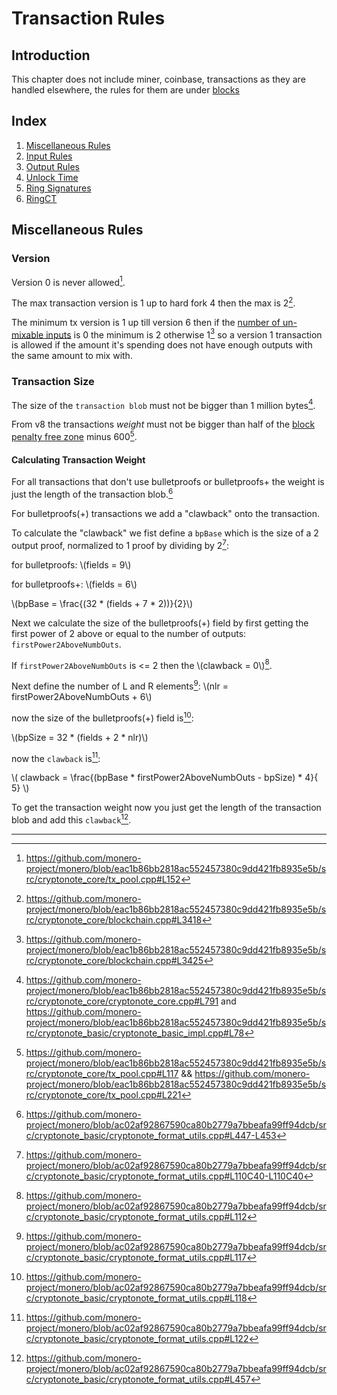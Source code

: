 # Transaction Rules

## Introduction

This chapter does not include miner, coinbase, transactions as they are handled elsewhere, the rules for them are under [blocks](blocks.md)

## Index

1. [Miscellaneous Rules](#miscellaneous-rules)
2. [Input Rules](./transactions/inputs.md)
3. [Output Rules](./transactions/outputs.md)
4. [Unlock Time](./transactions/unlock_time.md)
5. [Ring Signatures](./transactions/ring_signatures.md)
6. [RingCT](./transactions/ring_ct.md)

## Miscellaneous Rules

### Version

Version 0 is never allowed[^tx-v0].

The max transaction version is 1 up to hard fork 4 then the max is 2[^max-tx-version].

The minimum tx version is 1 up till version 6 then if the [number of un-mixable inputs](#minimum-decoys)
is 0 the minimum is 2 otherwise 1[^min-tx-version] so a version 1 transaction is allowed if the amount
it's spending does not have enough outputs with the same amount to mix with.

### Transaction Size

The size of the `transaction blob` must not be bigger than 1 million bytes[^tx-size-limit].

From v8 the transactions _weight_ must not be bigger than half of the [block penalty free zone](./blocks/weights.md#penalty-free-zone) minus 600[^tx-weight_limit].

#### Calculating Transaction Weight

For all transactions that don't use bulletproofs or bulletproofs+ the weight is just the length of the transaction blob.[^weight-pre-bp]

For bulletproofs(+) transactions we add a "clawback" onto the transaction.

To calculate the "clawback" we fist define a `bpBase` which is the size of a 2 output proof, normalized to 1 proof by dividing by 2[^bp-base]:

for bulletproofs: \\(fields = 9\\)

for bulletproofs+: \\(fields = 6\\)

\\(bpBase = \frac{(32 * (fields + 7 * 2))}{2}\\)

Next we calculate the size of the bulletproofs(+) field by first getting the first power of 2 above or equal to the number of outputs: `firstPower2AboveNumbOuts`.

If `firstPower2AboveNumbOuts` is <= 2 then the \\(clawback = 0\\)[^fp2-less-than-2].

Next define the number of L and R elements[^lr-elements]: \\(nlr = firstPower2AboveNumbOuts + 6\\)

now the size of the bulletproofs(+) field is[^bp+-size]:

\\(bpSize = 32 * (fields + 2 * nlr)\\)

now the `clawback` is[^clawback]:

\\( clawback = \frac{(bpBase * firstPower2AboveNumbOuts - bpSize) * 4}{ 5} \\)

To get the transaction weight now you just get the length of the transaction blob and add this `clawback`[^bp-tx-weight].

---

[^tx-v0]: <https://github.com/monero-project/monero/blob/eac1b86bb2818ac552457380c9dd421fb8935e5b/src/cryptonote_core/tx_pool.cpp#L152>

[^max-tx-version]: <https://github.com/monero-project/monero/blob/eac1b86bb2818ac552457380c9dd421fb8935e5b/src/cryptonote_core/blockchain.cpp#L3418>

[^min-tx-version]: <https://github.com/monero-project/monero/blob/eac1b86bb2818ac552457380c9dd421fb8935e5b/src/cryptonote_core/blockchain.cpp#L3425>

[^tx-size-limit]: <https://github.com/monero-project/monero/blob/eac1b86bb2818ac552457380c9dd421fb8935e5b/src/cryptonote_core/cryptonote_core.cpp#L791>
and <https://github.com/monero-project/monero/blob/eac1b86bb2818ac552457380c9dd421fb8935e5b/src/cryptonote_basic/cryptonote_basic_impl.cpp#L78>

[^tx-weight_limit]: <https://github.com/monero-project/monero/blob/eac1b86bb2818ac552457380c9dd421fb8935e5b/src/cryptonote_core/tx_pool.cpp#L117> && <https://github.com/monero-project/monero/blob/eac1b86bb2818ac552457380c9dd421fb8935e5b/src/cryptonote_core/tx_pool.cpp#L221>

[^weight-pre-bp]: <https://github.com/monero-project/monero/blob/ac02af92867590ca80b2779a7bbeafa99ff94dcb/src/cryptonote_basic/cryptonote_format_utils.cpp#L447-L453>

[^bp-base]: <https://github.com/monero-project/monero/blob/ac02af92867590ca80b2779a7bbeafa99ff94dcb/src/cryptonote_basic/cryptonote_format_utils.cpp#L110C40-L110C40>

[^fp2-less-than-2]: <https://github.com/monero-project/monero/blob/ac02af92867590ca80b2779a7bbeafa99ff94dcb/src/cryptonote_basic/cryptonote_format_utils.cpp#L112>

[^lr-elements]: <https://github.com/monero-project/monero/blob/ac02af92867590ca80b2779a7bbeafa99ff94dcb/src/cryptonote_basic/cryptonote_format_utils.cpp#L117>

[^bp+-size]: <https://github.com/monero-project/monero/blob/ac02af92867590ca80b2779a7bbeafa99ff94dcb/src/cryptonote_basic/cryptonote_format_utils.cpp#L118>

[^clawback]: <https://github.com/monero-project/monero/blob/ac02af92867590ca80b2779a7bbeafa99ff94dcb/src/cryptonote_basic/cryptonote_format_utils.cpp#L122>

[^bp-tx-weight]: <https://github.com/monero-project/monero/blob/ac02af92867590ca80b2779a7bbeafa99ff94dcb/src/cryptonote_basic/cryptonote_format_utils.cpp#L457>
